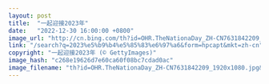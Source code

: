 ```yaml
---
layout: post
title:  "一起迎接2023年"
date:   "2022-12-30 16:00:00 +0800"
image_url: "http://cn.bing.com/th?id=OHR.TheNationaDay_ZH-CN7631842209_1920x1080.jpg&rf=LaDigue_1920x1080.jpg&pid=hp"
link: "/search?q=2023%e5%b9%b4%e5%85%83%e6%97%a6&form=hpcapt&mkt=zh-cn"
copyright: "一起迎接2023年 (© GettyImages)"
image_hash: "c268e19626d7e60ca60f08bc7cdad0ac"
image_filename: "th?id=OHR.TheNationaDay_ZH-CN7631842209_1920x1080.jpg&rf=LaDigue_1920x1080.jpg&pid=hp"
---
```

